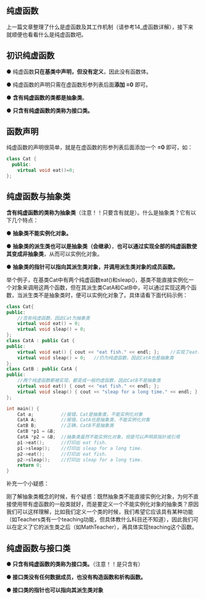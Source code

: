 ## 纯虚函数

上一篇文章整理了什么是虚函数及其工作机制（请参考14_虚函数详解），接下来就顺便也看看什么是纯虚函数吧。

## 初识纯虚函数

● 纯虚函数**只在基类中声明，但没有定义**，因此没有函数体。

● 纯虚函数的声明只需在虚函数形参列表后面**添加 =0** 即可。

● **含有纯虚函数的类都是抽象类**。

● **只含有纯虚函数的类称为接口类。**

## 函数声明

纯虚函数的声明很简单，就是在虚函数的形参列表后面添加一个 **=0** 即可，如：

```C++
class Cat {
  public:
    virtual void eat()=0;
};
```

## 纯虚函数与抽象类

**含有纯虚函数的类称为抽象类**（注意！！只要含有就是）。什么是抽象类？它有以下几个特点：

● **抽象类不能实例化对象。**

● **抽象类的派生类也可以是抽象类（会继承）**，**也可以通过实现全部的纯虚函数使其变成非抽象类**，从而可以实例化对象。

● **抽象类的指针可以指向其派生类对象，并调用派生类对象的成员函数。**

举个例子，在基类Cat中有两个纯虚函数eat()和sleap()，基类不能直接实例化一个对象来调用这两个函数，但在其派生类CatA和CatB中，可以通过实现这两个函数，当派生类不是抽象类时，便可以实例化对象了。具体请看下面代码示例：

```C++
class Cat{
public:
    //含有纯虚函数，因此Cat为抽象类
	virtual void eat() = 0;
	virtual void sleap() = 0;
};
class CatA : public Cat {
public:
	virtual void eat() { cout << "eat fish." << endl; };	//实现了eat()函数
	virtual void sleap() = 0;	//仍为纯虚函数，因此CatA也是抽象类
};
class CatB : public CatA {
public:
    //两个纯虚函数都被实现，都变成一般的虚函数，因此CatB不是抽象类
	virtual void eat() { cout << "eat fish." << endl; };
	virtual void sleap() { cout << "sleap for a long time." << endl; };
};

int main() {
	Cat a;			//报错，Cat是抽象类，不能实例化对象
	CatA A;			//报错，CatA也是抽象类，不能实例化对象
	CatB B;			//正确，CatB不是抽象类
	CatB *p1 = &B;
    CatA *p2 = &B;	//抽象类虽然不能实例化对象，但是可以声明其指针或引用
	p1->eat();		//打印出 eat fish.
	p1->sleap();	//打印出 sleap for a long time.
    p2->eat();		//打印出 eat fish.
    p2->sleap();	//打印出 sleap for a long time.
	return 0;
}
```

补充一个小疑惑：

刚了解抽象类概念的时候，有个疑惑：既然抽象类不能直接实例化对象，为何不直接使用带有虚函数的一般类就好，而是要定义一个不能实例化对象的抽象类？原因我们可以这样理解，比如我们定义一个类的时候，我们希望它应该具有某种功能（如Teachers类有一个teaching功能，但具体教什么科目还不知道），因此我们可以在定义了它的派生类之后（如MathTeacher），再具体实现teaching这个函数。



## 纯虚函数与接口类

**● 只含有纯虚函数的类称为接口类。**（注意！！是只含有）

**● 接口类没有任何数据成员，也没有构造函数和析构函数。**

**● 接口类的指针也可以指向其派生类对象**

